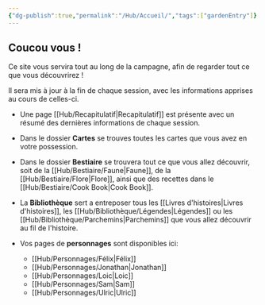 ```yaml
---
{"dg-publish":true,"permalink":"/Hub/Accueil/","tags":["gardenEntry"]}
---
```




## Coucou vous !

Ce site vous servira tout au long de la campagne, afin de regarder tout ce que vous découvrirez !

Il sera mis à jour à la fin de chaque session, avec les informations apprises au cours de celles-ci.

- Une page [[Hub/Recapitulatif\|Recapitulatif]] est présente avec un résumé des dernières informations de chaque session.

- Dans le dossier **Cartes** se trouves toutes les cartes que vous avez en votre possession.

- Dans le dossier **Bestiaire** se trouvera tout ce que vous allez découvrir, soit de la [[Hub/Bestiaire/Faune\|Faune]], de la [[Hub/Bestiaire/Flore\|Flore]], ainsi que des recettes dans le [[Hub/Bestiaire/Cook Book\|Cook Book]].

- La **Bibliothèque** sert a entreposer tous les [[Livres d'histoires\|Livres d'histoires]], les [[Hub/Bibliothèque/Légendes\|Légendes]] ou les [[Hub/Bibliothèque/Parchemins\|Parchemins]] que vous allez découvrir au fil de l'histoire.

- Vos pages de **personnages** sont disponibles ici:
  
  - [[Hub/Personnages/Félix\|Félix]]
  - [[Hub/Personnages/Jonathan\|Jonathan]]
  - [[Hub/Personnages/Loic\|Loic]]
  - [[Hub/Personnages/Sam\|Sam]]
  - [[Hub/Personnages/Ulric\|Ulric]]
  